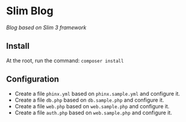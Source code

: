 # Slim Blog
_Blog based on Slim 3 framework_

## Install
At the root, run the command:
`composer install`

## Configuration
* Create a file `phinx.yml` based on `phinx.sample.yml` and configure it.
* Create a file `db.php` based on `db.sample.php` and configure it.
* Create a file `web.php` based on `web.sample.php` and configure it.
* Create a file `auth.php` based on `web.sample.php` and configure it.

